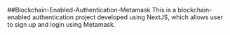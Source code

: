 ##Blockchain-Enabled-Authentication-Metamask
This is a blockchain-enabled authentication project developed using NextJS, which allows user to sign up and login using Metamask.

